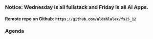 ### Notice: Wednesday is all fullstack and Friday is all AI Apps.

#### Remote repo on Github: `https://github.com/uldahlalex/fs25_12`



### Agenda


